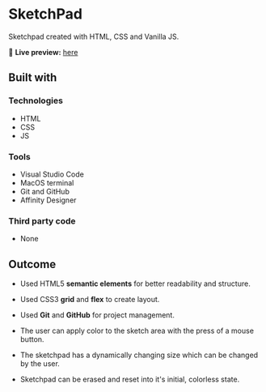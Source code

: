 # SketchPad

Sketchpad created with HTML, CSS and Vanilla JS.

🔗 **Live preview:** [here](https://shinratensei02.github.io/DOM_Sketch/)

## Built with

### Technologies

* HTML
* CSS
* JS

### Tools

* Visual Studio Code
* MacOS terminal
* Git and GitHub
* Affinity Designer

### Third party code

* None

## Outcome

* Used HTML5 **semantic elements** for better readability and structure.
* Used CSS3 **grid** and **flex** to create layout.
* Used **Git** and **GitHub** for project management.

* The user can apply color to the sketch area with the press of a mouse button.
* The sketchpad has a dynamically changing size which can be changed by the user.
* Sketchpad can be erased and reset into it's initial, colorless state.
